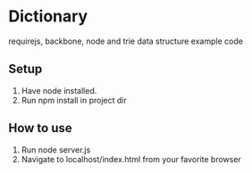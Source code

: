 Dictionary
==========

requirejs, backbone, node and trie data structure example code


Setup
----------
1. Have node installed.
2. Run npm install in project dir

How to use
----------
1. Run node server.js
2. Navigate to localhost/index.html from your favorite browser
